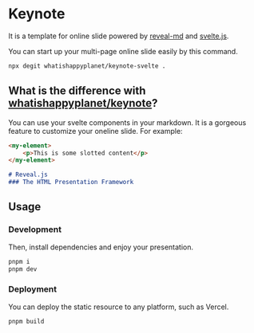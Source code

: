 # Keynote

It is a template for online slide powered by [reveal-md](https://github.com/webpro/reveal-md) and [svelte.js](https://svelte.dev/).

You can start up your multi-page online slide easily by this command.

```bash
npx degit whatishappyplanet/keynote-svelte .
```

## What is the difference with [whatishappyplanet/keynote](https://github.com/WhatisHappyPlanet/keynote)?

You can use your svelte components in your markdown. It is a gorgeous feature to customize your oneline slide. For example:

```markdown
<my-element>
    <p>This is some slotted content</p>
</my-element>

# Reveal.js
### The HTML Presentation Framework
```

## Usage

### Development

Then, install dependencies and enjoy your presentation.

```bash
pnpm i
pnpm dev
```

### Deployment

You can deploy the static resource to any platform, such as Vercel.

```bash
pnpm build
```
